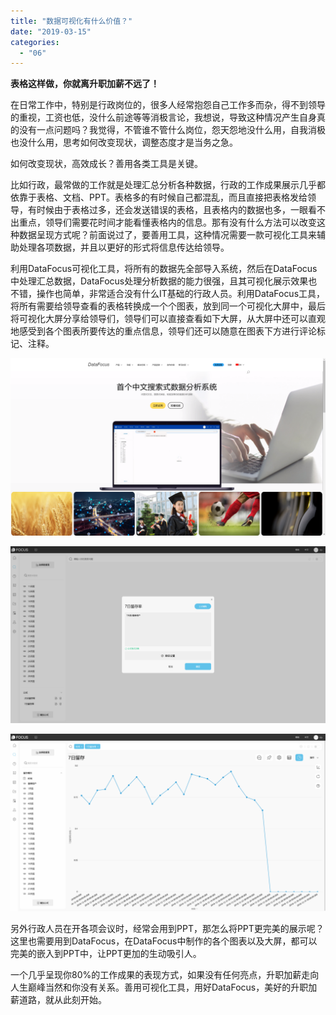 ```yaml
---
title: "数据可视化有什么价值？"
date: "2019-03-15"
categories: 
  - "06"
---
```


**表格这样做，你就离升职加薪不远了！**

在日常工作中，特别是行政岗位的，很多人经常抱怨自己工作多而杂，得不到领导的重视，工资也低，没什么前途等等消极言论，我想说，导致这种情况产生自身真的没有一点问题吗？我觉得，不管谁不管什么岗位，怨天怨地没什么用，自我消极也没什么用，思考如何改变现状，调整态度才是当务之急。

如何改变现状，高效成长？善用各类工具是关键。

比如行政，最常做的工作就是处理汇总分析各种数据，行政的工作成果展示几乎都依靠于表格、文档、PPT。表格多的有时候自己都混乱，而且直接把表格发给领导，有时候由于表格过多，还会发送错误的表格，且表格内的数据也多，一眼看不出重点，领导们需要花时间才能看懂表格内的信息。那有没有什么方法可以改变这种数据呈现方式呢？前面说过了，要善用工具，这种情况需要一款可视化工具来辅助处理各项数据，并且以更好的形式将信息传达给领导。

利用DataFocus可视化工具，将所有的数据先全部导入系统，然后在DataFocus中处理汇总数据，DataFocus处理分析数据的能力很强，且其可视化展示效果也不错，操作也简单，非常适合没有什么IT基础的行政人员。利用DataFocus工具，将所有需要给领导查看的表格转换成一个个图表，放到同一个可视化大屏中，最后将可视化大屏分享给领导们，领导们可以直接查看如下大屏，从大屏中还可以直观地感受到各个图表所要传达的重点信息，领导们还可以随意在图表下方进行评论标记、注释。

![](images/word-image-117.png)

![](images/word-image-118.png)

![](images/word-image-119.png)

另外行政人员在开各项会议时，经常会用到PPT，那怎么将PPT更完美的展示呢？这里也需要用到DataFocus，在DataFocus中制作的各个图表以及大屏，都可以完美的嵌入到PPT中，让PPT更加的生动吸引人。

一个几乎呈现你80%的工作成果的表现方式，如果没有任何亮点，升职加薪走向人生巅峰当然和你没有关系。善用可视化工具，用好DataFocus，美好的升职加薪道路，就从此刻开始。
